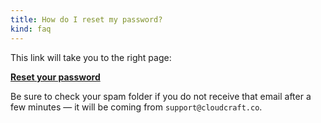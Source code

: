```yaml
---
title: How do I reset my password?
kind: faq
---
```


This link will take you to the right page:

**[Reset your password][1]**

Be sure to check your spam folder if you do not receive that email after a few minutes — it will be coming from `support@cloudcraft.co`.

[1]: https://app.cloudcraft.co/iforgot

